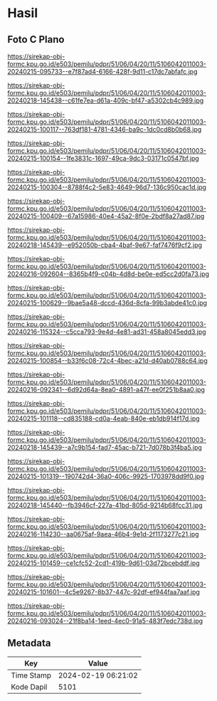 # Hasil

## Foto C Plano

https://sirekap-obj-formc.kpu.go.id/e503/pemilu/pdpr/51/06/04/20/11/5106042011003-20240215-095733--e7f87ad4-6166-428f-9d11-c17dc7abfafc.jpg

https://sirekap-obj-formc.kpu.go.id/e503/pemilu/pdpr/51/06/04/20/11/5106042011003-20240218-145438--c61fe7ea-d61a-409c-bf47-a5302cb4c989.jpg

https://sirekap-obj-formc.kpu.go.id/e503/pemilu/pdpr/51/06/04/20/11/5106042011003-20240215-100117--763df181-4781-4346-ba9c-1dc0cd8b0b68.jpg

https://sirekap-obj-formc.kpu.go.id/e503/pemilu/pdpr/51/06/04/20/11/5106042011003-20240215-100154--1fe3831c-1697-49ca-9dc3-03171c0547bf.jpg

https://sirekap-obj-formc.kpu.go.id/e503/pemilu/pdpr/51/06/04/20/11/5106042011003-20240215-100304--8788f4c2-5e83-4649-96d7-136c950cac1d.jpg

https://sirekap-obj-formc.kpu.go.id/e503/pemilu/pdpr/51/06/04/20/11/5106042011003-20240215-100409--67a15986-40e4-45a2-8f0e-2bdf8a27ad87.jpg

https://sirekap-obj-formc.kpu.go.id/e503/pemilu/pdpr/51/06/04/20/11/5106042011003-20240218-145439--e952050b-cba4-4baf-9e67-faf7476f9cf2.jpg

https://sirekap-obj-formc.kpu.go.id/e503/pemilu/pdpr/51/06/04/20/11/5106042011003-20240216-092604--8365b4f9-c04b-4d8d-be0e-ed5cc2d0fa73.jpg

https://sirekap-obj-formc.kpu.go.id/e503/pemilu/pdpr/51/06/04/20/11/5106042011003-20240215-100629--9bae5a48-dccd-436d-8cfa-99b3abde41c0.jpg

https://sirekap-obj-formc.kpu.go.id/e503/pemilu/pdpr/51/06/04/20/11/5106042011003-20240216-115324--c5cca793-9e4d-4e81-ad31-458a8045edd3.jpg

https://sirekap-obj-formc.kpu.go.id/e503/pemilu/pdpr/51/06/04/20/11/5106042011003-20240215-100854--b33f6c08-72c4-4bec-a21d-d40ab0788c64.jpg

https://sirekap-obj-formc.kpu.go.id/e503/pemilu/pdpr/51/06/04/20/11/5106042011003-20240216-092341--6d92d64a-8ea0-4891-a47f-ee0f251b8aa0.jpg

https://sirekap-obj-formc.kpu.go.id/e503/pemilu/pdpr/51/06/04/20/11/5106042011003-20240215-101118--cd835188-cd0a-4eab-840e-eb1db914f17d.jpg

https://sirekap-obj-formc.kpu.go.id/e503/pemilu/pdpr/51/06/04/20/11/5106042011003-20240218-145439--a7c9b154-fad7-45ac-b721-7d078b3f4ba5.jpg

https://sirekap-obj-formc.kpu.go.id/e503/pemilu/pdpr/51/06/04/20/11/5106042011003-20240215-101319--190742d4-36a0-406c-9925-1703978dd9f0.jpg

https://sirekap-obj-formc.kpu.go.id/e503/pemilu/pdpr/51/06/04/20/11/5106042011003-20240218-145440--fb3946cf-227a-41bd-805d-9214b68fcc31.jpg

https://sirekap-obj-formc.kpu.go.id/e503/pemilu/pdpr/51/06/04/20/11/5106042011003-20240216-114230--aa0675af-9aea-46b4-9e1d-2f1173277c21.jpg

https://sirekap-obj-formc.kpu.go.id/e503/pemilu/pdpr/51/06/04/20/11/5106042011003-20240215-101459--ce1cfc52-2cd1-419b-9d61-03d72bcebddf.jpg

https://sirekap-obj-formc.kpu.go.id/e503/pemilu/pdpr/51/06/04/20/11/5106042011003-20240215-101601--4c5e9267-8b37-447c-92df-ef944faa7aaf.jpg

https://sirekap-obj-formc.kpu.go.id/e503/pemilu/pdpr/51/06/04/20/11/5106042011003-20240216-093024--21f8ba14-1eed-4ec0-91a5-483f7edc738d.jpg


## Metadata

| Key        | Value               |
| ---------- | ------------------- |
| Time Stamp | 2024-02-19 06:21:02 |
| Kode Dapil | 5101                |



